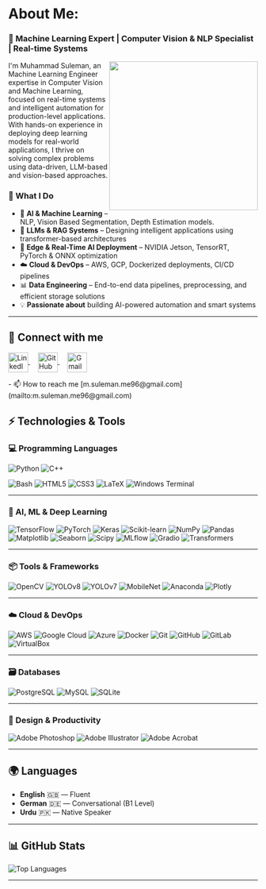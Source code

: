 <!-- <h1 align="center">Hi 👋, I'm Muhammad Suleman</h1> -->
<h1 align="left"> About Me: </h1>

<h3 align="left">🚀 Machine Learning Expert | Computer Vision & NLP Specialist | Real-time Systems</h3>

  <img align="right" src="https://media2.giphy.com/media/v1.Y2lkPTc5MGI3NjExOHRibjdhZDJvdnl0bmJzZ2VnbTBsd2FoM2RnczF5ajhrb2M1YjZlOSZlcD12MV9pbnRlcm5hbF9naWZfYnlfaWQmY3Q9cw/zhYSVCirREeIZtONCI/giphy.webp" width="300"/>
  
I'm Muhammad Suleman, an Machine Learning Engineer expertise in Computer Vision and Machine Learning, focused on real-time systems and intelligent automation for production-level applications. With hands-on experience in deploying deep learning models for real-world applications, I thrive on solving complex problems using data-driven, LLM-based and vision-based approaches.


### 🔧 What I Do

- 🧠 **AI & Machine Learning** – NLP, Vision Based Segmentation, Depth Estimation models.
- 🤖 **LLMs & RAG Systems** – Designing intelligent applications using transformer-based architectures  
- 🚀 **Edge & Real-Time AI Deployment** – NVIDIA Jetson, TensorRT, PyTorch & ONNX optimization  
- ☁️ **Cloud & DevOps** – AWS, GCP, Dockerized deployments, CI/CD pipelines  
- 📊 **Data Engineering** – End-to-end data pipelines, preprocessing, and efficient storage solutions  
- 💡 **Passionate about** building AI-powered automation and smart systems


<!-- 🧠 AI & Machine Learning – Computer vision, deep learning, OCR, and sensor fusion
🏗 System Design & Simulation – Robotics, autonomous systems, and model-based engineering
☁️ Cloud & DevOps – AWS, Google Cloud, Docker, Kubernetes
📊 Data Engineering – ETL pipelines, data processing, and storage solutions
📌 Highlighted Projects
🚁 Sensor Fusion for UAVs – Improved autonomous UAV navigation by integrating LiDAR and camera data, increasing accuracy by 5% (Fraunhofer IVI).
📄 OCR System Enhancement – Optimized document text recognition, improving accuracy by 10% (Raed IT Solutions).
🛰️ Road Condition Detection – Built a machine learning pipeline for detecting road conditions using satellite images.
📚 Tech Stack
Python | C++ | TensorFlow | PyTorch | OpenCV | ROS | Docker | Kubernetes | PostgreSQL | AWS | Google Cloud
-->



<!--  📫 **Email:** m.suleman.me96@gmail.com  
🔗 [LinkedIn](https://www.linkedin.com/in/suleman96) | [GitHub](https://github.com/Suleman96?tab=repositories)

-->
---

## 🔗 Connect with me

<p align="left">
  <a href="https://linkedin.com/in/suleman96" target="blank">
    <img align="center" src="https://raw.githubusercontent.com/rahuldkjain/github-profile-readme-generator/master/src/images/icons/Social/linked-in-alt.svg" alt="LinkedIn" height="40" width="40" />
  </a>
  &nbsp;&nbsp;&nbsp;
  <a href="https://github.com/Suleman96?tab=repositories" target="blank">
    <img align="center" src="https://raw.githubusercontent.com/rahuldkjain/github-profile-readme-generator/master/src/images/icons/Social/github.svg" alt="GitHub" height="40" width="40" />
  </a>
  &nbsp;&nbsp;&nbsp;
  <a href="mailto:m.suleman.me96@gmail.com" target="blank">
    <img align="center" src="https://img.icons8.com/fluency/48/ffffff/gmail.png" alt="Gmail" height="40" width="40" />
  </a>
</p>
- 📫 How to reach me [m.suleman.me96@gmail.com](mailto:m.suleman.me96@gmail.com)


## ⚡ Technologies & Tools

### 💻 Programming Languages
![Python](https://img.shields.io/badge/-Python-3776AB?style=flat-square&logo=python&logoColor=white)
![C++](https://img.shields.io/badge/-C++-00599C?style=flat-square&logo=cplusplus&logoColor=white)
<!-- ![Swift](https://img.shields.io/badge/-Swift-FA7343?style=flat-square&logo=swift&logoColor=white) -->
![Bash](https://img.shields.io/badge/-Bash-4EAA25?style=flat-square&logo=gnubash&logoColor=white)
![HTML5](https://img.shields.io/badge/-HTML5-E34F26?style=flat-square&logo=html5&logoColor=white)
![CSS3](https://img.shields.io/badge/-CSS3-1572B6?style=flat-square&logo=css3&logoColor=white)
![LaTeX](https://img.shields.io/badge/-LaTeX-008080?style=flat-square&logo=latex&logoColor=white)
![Windows Terminal](https://img.shields.io/badge/-Windows%20Terminal-0078D4?style=flat-square&logo=windows&logoColor=white)

---

### 🤖 AI, ML & Deep Learning
![TensorFlow](https://img.shields.io/badge/-TensorFlow-FF6F00?style=flat-square&logo=tensorflow&logoColor=white)
![PyTorch](https://img.shields.io/badge/-PyTorch-EE4C2C?style=flat-square&logo=pytorch&logoColor=white)
![Keras](https://img.shields.io/badge/-Keras-D00000?style=flat-square&logo=keras&logoColor=white)
![Scikit-learn](https://img.shields.io/badge/-Scikit--Learn-F7931E?style=flat-square&logo=scikitlearn&logoColor=white)
![NumPy](https://img.shields.io/badge/-NumPy-013243?style=flat-square&logo=numpy&logoColor=white)
![Pandas](https://img.shields.io/badge/-Pandas-150458?style=flat-square&logo=pandas&logoColor=white)
![Matplotlib](https://img.shields.io/badge/-Matplotlib-11557C?style=flat-square&logo=matplotlib&logoColor=white)
![Seaborn](https://img.shields.io/badge/-Seaborn-0D8ABC?style=flat-square)
![Scipy](https://img.shields.io/badge/-SciPy-8CAAE6?style=flat-square&logo=scipy&logoColor=white)
![MLflow](https://img.shields.io/badge/-MLflow-000000?style=flat-square&logo=mlflow&logoColor=white)
![Gradio](https://img.shields.io/badge/-Gradio-20BEFF?style=flat-square&logo=gradio&logoColor=white)
![Transformers](https://img.shields.io/badge/-Transformers-000000?style=flat-square&logo=huggingface&logoColor=yellow)

---

### 📦 Tools & Frameworks
![OpenCV](https://img.shields.io/badge/-OpenCV-5C3EE8?style=flat-square&logo=opencv&logoColor=white)
![YOLOv8](https://img.shields.io/badge/-YOLOv8-FF1493?style=flat-square)
![YOLOv7](https://img.shields.io/badge/-YOLOv7-800080?style=flat-square)
![MobileNet](https://img.shields.io/badge/-MobileNet-009688?style=flat-square)
![Anaconda](https://img.shields.io/badge/-Anaconda-44A833?style=flat-square&logo=anaconda&logoColor=white)
![Plotly](https://img.shields.io/badge/-Plotly-3F4F75?style=flat-square&logo=plotly&logoColor=white)

---

### ☁️ Cloud & DevOps
![AWS](https://img.shields.io/badge/-AWS-232F3E?style=flat-square&logo=amazonaws&logoColor=white)
![Google Cloud](https://img.shields.io/badge/-Google%20Cloud-4285F4?style=flat-square&logo=googlecloud&logoColor=white)
![Azure](https://img.shields.io/badge/-Azure-0078D4?style=flat-square&logo=microsoftazure&logoColor=white)
![Docker](https://img.shields.io/badge/-Docker-2496ED?style=flat-square&logo=docker&logoColor=white)
![Git](https://img.shields.io/badge/-Git-F05032?style=flat-square&logo=git&logoColor=white)
![GitHub](https://img.shields.io/badge/-GitHub-181717?style=flat-square&logo=github)
![GitLab](https://img.shields.io/badge/-GitLab-FC6D26?style=flat-square&logo=gitlab&logoColor=white)
![VirtualBox](https://img.shields.io/badge/-VirtualBox-183A61?style=flat-square&logo=virtualbox&logoColor=white)

---

### 🗃️ Databases
![PostgreSQL](https://img.shields.io/badge/-PostgreSQL-336791?style=flat-square&logo=postgresql&logoColor=white)
![MySQL](https://img.shields.io/badge/-MySQL-4479A1?style=flat-square&logo=mysql&logoColor=white)
![SQLite](https://img.shields.io/badge/-SQLite-003B57?style=flat-square&logo=sqlite&logoColor=white)

---

### 🎨 Design & Productivity
![Adobe Photoshop](https://img.shields.io/badge/-Photoshop-31A8FF?style=flat-square&logo=adobephotoshop&logoColor=white)
![Adobe Illustrator](https://img.shields.io/badge/-Illustrator-FF9A00?style=flat-square&logo=adobeillustrator&logoColor=white)
![Adobe Acrobat](https://img.shields.io/badge/-Acrobat%20Reader-FF0000?style=flat-square&logo=adobeacrobatreader&logoColor=white)


---

## 🌍 Languages

- **English** 🇬🇧 — Fluent
- **German** 🇩🇪 — Conversational (B1 Level)
- **Urdu** 🇵🇰 — Native Speaker


---

## 📊 GitHub Stats

<!-- <p align="center"><img src="https://github-readme-stats.vercel.app/api?username=Suleman96&show_icons=true&theme=tokyonight" alt="GitHub Stats"/></p> -->
<p align="left"><img src="https://github-readme-stats.vercel.app/api/top-langs/?username=Suleman96&layout=compact&theme=tokyonight" alt="Top Languages"/></p> 
<!-- <p align="center"><img src="https://github-readme-streak-stats.herokuapp.com?user=Suleman96&theme=tokyonight&hide_border=true" alt="GitHub Streak"/></p> -->

---
<!-- This is a comment. It will not be visible on the rendered GitHub page 

## 🏆 GitHub Trophies

<p align="center">
  <img src="https://github-profile-trophy.vercel.app/?username=Suleman96&theme=tokyonight&margin-w=15&no-frame=true" alt="GitHub Trophies"/>
</p>
-->
